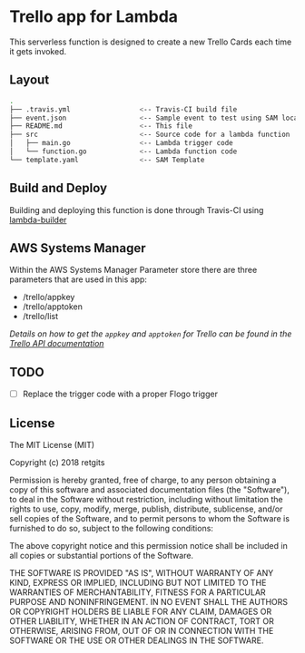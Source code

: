 # Trello app for Lambda

This serverless function is designed to create a new Trello Cards each time it gets invoked.

## Layout
```bash
.
├── .travis.yml                 <-- Travis-CI build file
├── event.json                  <-- Sample event to test using SAM local
├── README.md                   <-- This file
├── src                         <-- Source code for a lambda function
│   ├── main.go                 <-- Lambda trigger code
│   └── function.go             <-- Lambda function code
└── template.yaml               <-- SAM Template
```

## Build and Deploy
Building and deploying this function is done through Travis-CI using [lambda-builder](https://github.com/retgits/lambda-builder)

## AWS Systems Manager
Within the AWS Systems Manager Parameter store there are three parameters that are used in this app:

* /trello/appkey
* /trello/apptoken
* /trello/list

_Details on how to get the `appkey` and `apptoken` for Trello can be found in the [Trello API documentation](https://trello.readme.io/docs/get-started)_

## TODO
- [ ] Replace the trigger code with a proper Flogo trigger

## License
The MIT License (MIT)

Copyright (c) 2018 retgits

Permission is hereby granted, free of charge, to any person obtaining a copy
of this software and associated documentation files (the "Software"), to deal
in the Software without restriction, including without limitation the rights
to use, copy, modify, merge, publish, distribute, sublicense, and/or sell
copies of the Software, and to permit persons to whom the Software is
furnished to do so, subject to the following conditions:

The above copyright notice and this permission notice shall be included in all
copies or substantial portions of the Software.

THE SOFTWARE IS PROVIDED "AS IS", WITHOUT WARRANTY OF ANY KIND, EXPRESS OR
IMPLIED, INCLUDING BUT NOT LIMITED TO THE WARRANTIES OF MERCHANTABILITY,
FITNESS FOR A PARTICULAR PURPOSE AND NONINFRINGEMENT. IN NO EVENT SHALL THE
AUTHORS OR COPYRIGHT HOLDERS BE LIABLE FOR ANY CLAIM, DAMAGES OR OTHER
LIABILITY, WHETHER IN AN ACTION OF CONTRACT, TORT OR OTHERWISE, ARISING FROM,
OUT OF OR IN CONNECTION WITH THE SOFTWARE OR THE USE OR OTHER DEALINGS IN THE
SOFTWARE.
